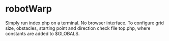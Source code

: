 # robotWarp
Simply run index.php on a terminal. No browser interface.
To configure grid size, obstacles, starting point and direction check file top.php, where constants are added to $GLOBALS.
